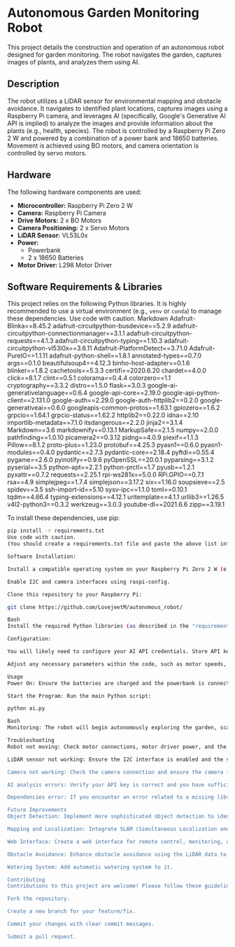 # Autonomous Garden Monitoring Robot

This project details the construction and operation of an autonomous robot designed for garden monitoring. The robot navigates the garden, captures images of plants, and analyzes them using AI.

## Description

The robot utilizes a LiDAR sensor for environmental mapping and obstacle avoidance.  It navigates to identified plant locations, captures images using a Raspberry Pi camera, and leverages AI (specifically, Google's Generative AI API is implied) to analyze the images and provide information about the plants (e.g., health, species). The robot is controlled by a Raspberry Pi Zero 2 W and powered by a combination of a power bank and 18650 batteries.  Movement is achieved using BO motors, and camera orientation is controlled by servo motors.

## Hardware

The following hardware components are used:

*   **Microcontroller:** Raspberry Pi Zero 2 W
*   **Camera:** Raspberry Pi Camera
*   **Drive Motors:** 2 x BO Motors
*   **Camera Positioning:** 2 x Servo Motors
*   **LiDAR Sensor:** VL53L0x
*   **Power:**
    *   Powerbank
    *   2 x 18650 Batteries
*   **Motor Driver:** L298 Motor Driver

## Software Requirements & Libraries

This project relies on the following Python libraries.  It is highly recommended to use a virtual environment (e.g., `venv` or `conda`) to manage these dependencies.
Use code with caution.
Markdown
Adafruit-Blinka==8.45.2
adafruit-circuitpython-busdevice==5.2.9
adafruit-circuitpython-connectionmanager==3.1.1
adafruit-circuitpython-requests==4.1.3
adafruit-circuitpython-typing==1.10.3
adafruit-circuitpython-vl53l0x==3.6.11
Adafruit-PlatformDetect==3.71.0
Adafruit-PureIO==1.1.11
adafruit-python-shell==1.8.1
annotated-types==0.7.0
args==0.1.0
beautifulsoup4==4.12.3
binho-host-adapter==0.1.6
blinker==1.8.2
cachetools==5.3.3
certifi==2020.6.20
chardet==4.0.0
click==8.1.7
clint==0.5.1
colorama==0.4.4
colorzero==1.1
cryptography==3.3.2
distro==1.5.0
flask==3.0.3
google-ai-generativelanguage==0.6.4
google-api-core==2.19.0
google-api-python-client==2.131.0
google-auth==2.29.0
google-auth-httplib2==0.2.0
google-generativeai==0.6.0
googleapis-common-protos==1.63.1
gpiozero==1.6.2
grpcio==1.64.1
grpcio-status==1.62.2
httplib2==0.22.0
idna==2.10
importlib-metadata==7.1.0
itsdangerous==2.2.0
jinja2==3.1.4
Markdown==3.6
markdownify==0.13.1
MarkupSafe==2.1.5
numpy==2.0.0
pathfinding==1.0.10
picamera2==0.3.12
pidng==4.0.9
piexif==1.1.3
Pillow==8.1.2
proto-plus==1.23.0
protobuf==4.25.3
pyasn1==0.6.0
pyasn1-modules==0.4.0
pydantic==2.7.3
pydantic-core==2.18.4
pyftdi==0.55.4
pygame==2.6.0
pyinotify==0.9.6
pyOpenSSL==20.0.1
pyparsing==3.1.2
pyserial==3.5
python-apt==2.2.1
python-prctl==1.7
pyusb==1.2.1
pyxattr==0.7.2
requests==2.25.1
rpi-ws281x==5.0.0
RPi.GPIO==0.7.1
rsa==4.9
simplejpeg==1.7.4
simplejson==3.17.2
six==1.16.0
soupsieve==2.5
spidev==3.5
ssh-import-id==5.10
sysv-ipc==1.1.0
toml==0.10.1
tqdm==4.66.4
typing-extensions==4.12.1
uritemplate==4.1.1
urllib3==1.26.5
v4l2-python3==0.3.2
werkzeug==3.0.3
youtube-dl==2021.6.6
zipp==3.19.1

To install these dependencies, use pip:

```bash
pip install -r requirements.txt
Use code with caution.
(You should create a requirements.txt file and paste the above list into it.)

Software Installation:

Install a compatible operating system on your Raspberry Pi Zero 2 W (e.g., Raspberry Pi OS Lite).

Enable I2C and camera interfaces using raspi-config.

Clone this repository to your Raspberry Pi:

git clone https://github.com/LovejeetM/autonomous_robot/

Bash
Install the required Python libraries (as described in the "requirements.txt" section).

Configuration:

You will likely need to configure your AI API credentials. Store API key in a secure manner (e.g., environment variables) and load them into your Python script. Do not hardcode your API key directly into the code.

Adjust any necessary parameters within the code, such as motor speeds, turning angles, camera resolution, and AI model settings, specific pins for connection.

Usage
Power On: Ensure the batteries are charged and the powerbank is connected. Power on the robot.

Start the Program: Run the main Python script:

python ai.py 

Bash
Monitoring: The robot will begin autonomously exploring the garden, scanning the environment, and analyzing plants.

Troubleshooting
Robot not moving: Check motor connections, motor driver power, and the L298 Motor Driver configuration. Verify that the gpiozero library is correctly installed and that the correct GPIO pins are being used in your code.

LiDAR sensor not working: Ensure the I2C interface is enabled and the sensor is correctly wired. Test the sensor with a simple I2C scanning script to confirm it's detected. Verify the adafruit-circuitpython-vl53l0x library is installed.

Camera not working: Check the camera connection and ensure the camera interface is enabled. Use libcamera-still or libcamera-vid to test basic camera functionality.

AI analysis errors: Verify your API key is correct and you have sufficient API usage credits. Check the API documentation for error codes and troubleshooting tips. Double-check the data format being sent to the API. Consider adding error handling (try-except blocks) around your API calls to gracefully handle potential issues.

Dependencies error: If you encounter an error related to a missing library, double-check that you have installed all dependencies correctly using pip install -r requirements.txt. If the error persists, try creating a fresh virtual environment and reinstalling the dependencies.

Future Improvements
Object Detection: Implement more sophisticated object detection to identify specific plant types or diseases.

Mapping and Localization: Integrate SLAM (Simultaneous Localization and Mapping) for more accurate navigation and map creation.

Web Interface: Create a web interface for remote control, monitoring, and data visualization.

Obstacle Avoidance: Enhance obstacle avoidance using the LiDAR data to navigate complex garden layouts.

Watering System: Add automatic watering system to it.

Contributing
Contributions to this project are welcome! Please follow these guidelines:

Fork the repository.

Create a new branch for your feature/fix.

Commit your changes with clear commit messages.

Submit a pull request.

